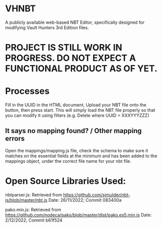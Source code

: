# VHNBT
A publicly available web-based NBT Editor, specifically designed for modifying Vault Hunters 3rd Edition files.

# PROJECT IS STILL WORK IN PROGRESS. DO NOT EXPECT A FUNCTIONAL PRODUCT AS OF YET.

# Processes
Fill in the UUID in the HTML document, Upload your NBT file onto the button, then press start.
This will simply load the NBT file properly so that you can modify it using filters (e.g. Delete where UUID = XXXYYYZZZ)

## It says no mapping found? / Other mapping errors
Open the mappings/mapping.js file, check the schema to make sure it matches on the essential fields at the minimum and has been added to the mappings object, under the correct file name for your nbt file.

# Open Source Libraries Used:
nbtparser.js:
Retrieved from https://github.com/sjmulder/nbt-js/blob/master/nbt.js
Date: 26/11/2022; Commit 083400a

pako.min.js:
Retrieved from https://github.com/nodeca/pako/blob/master/dist/pako.es5.min.js
Date: 2/12/2022; Commit b61f524
